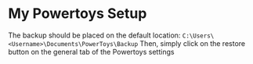 # My Powertoys Setup

The backup should be placed on the default location:
`C:\Users\<Username>\Documents\PowerToys\Backup`
Then, simply click on the restore button on the general tab of the Powertoys settings
